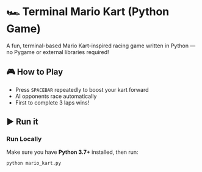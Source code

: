 # 🏎️ Terminal Mario Kart (Python Game)

A fun, terminal-based Mario Kart-inspired racing game written in Python — no Pygame or external libraries required!

## 🎮 How to Play

- Press `SPACEBAR` repeatedly to boost your kart forward
- AI opponents race automatically
- First to complete 3 laps wins!

## ▶️ Run it

### Run Locally

Make sure you have **Python 3.7+** installed, then run:

```bash
python mario_kart.py

